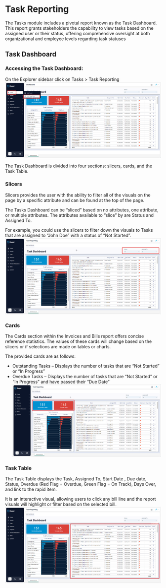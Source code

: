 # Task Reporting

The Tasks module includes a pivotal report known as the Task Dashboard. This report grants stakeholders the capability to view tasks based on the assigned user or their status, offering comprehensive oversight at both organizational and employee levels regarding task statuses

## Task Dashboard
### Accessing the Task Dashboard:
On the Explorer sidebar click on Tasks > Task Reporting
![Task Reporting Dashboard Location](1702441524758.png)

The Task Dashboard is divided into four sections: slicers, cards, and the Task Table.

### Slicers
Slicers provides the user with the ability to filter all of the visuals on the page by a specific attribute and can be found at the top of the page.

The Tasks Dashboard can be “sliced” based on no attributes, one attribute, or multiple attributes. The attributes available to “slice” by are Status and Assigned To.

For example, you could use the slicers to filter down the visuals to Tasks that are assigned to “John Doe” with a status of “Not Started”.
![PowerBI Slicer](1702442422648.png)

### Cards
The Cards section within the Invoices and Bills report offers concise reference statistics. The values of these cards will change based on the slicers or if selections are made on tables or charts.

The provided cards are as follows:
 
- Outstanding Tasks – Displays the number of tasks that are “Not Started” or “In Progress”
- Overdue Tasks – Displays the number of tasks that are “Not Started” or “In Progress” and have passed their “Due Date”
![PowerBi Cards](1702442442254.png)

### Task Table
The Task Table displays the Task, Assigned To, Start Date , Due date, Status, Overdue (Red Flag = Overdue, Green Flag = On Track), Days Over, and link to the rapid item.

It is an interactive visual, allowing users to click any bill line and the report visuals will highlight or filter based on the selected bill.
![PowerBi Task Table](1702442519760.png)